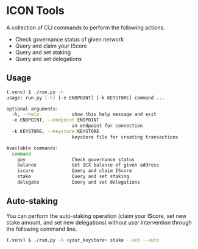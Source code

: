 # ICON Tools

A collection of CLI commands to perform the following actions.
  * Check governance status of given network
  * Query and claim your IScore
  * Query and set staking
  * Query and set delegations

## Usage

```bash
(.venv) $ ./run.py -h
usage: run.py [-h] [-e ENDPOINT] [-k KEYSTORE] command ...

optional arguments:
  -h, --help            show this help message and exit
  -e ENDPOINT, --endpoint ENDPOINT
                        an endpoint for connection
  -k KEYSTORE, --keystore KEYSTORE
                        keystore file for creating transactions

Available commands:
  command
    gov                 Check governance status
    balance             Get ICX balance of given address
    iscore              Query and claim IScore
    stake               Query and set staking
    delegate            Query and set delegations
```

## Auto-staking

You can perform the auto-staking operation (claim your IScore, set new stake amount, and set new delegations)
without user intervention through the following command line.

```bash
(.venv) $ ./run.py -k <your_keystore> stake --set --auto
```
